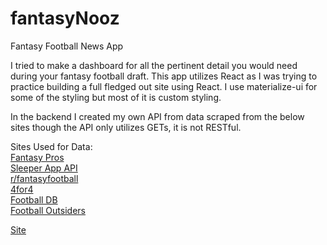 # fantasyNooz
Fantasy Football News App

I tried to make a dashboard for all the pertinent detail you would need during your fantasy football draft. This app utilizes React as I was trying to practice building a full fledged out site using React. I use materialize-ui for some of the styling but most of it is custom styling.

In the backend I created my own API from data scraped from the below sites though the API only utilizes GETs, it is not RESTful.

Sites Used for Data:<br />
[Fantasy Pros](https://www.fantasypros.com/)<br />
[Sleeper App API](https://docs.sleeper.app/)<br />
[r/fantasyfootball](https://old.reddit.com/r/fantasyfootball/)<br />
[4for4](https://www.4for4.com/)<br />
[Football DB](https://www.footballdb.com/fantasy-football/)<br />
[Football Outsiders](https://www.footballoutsiders.com/)<br />

[Site](https://radiant-depths-17787.herokuapp.com/)
